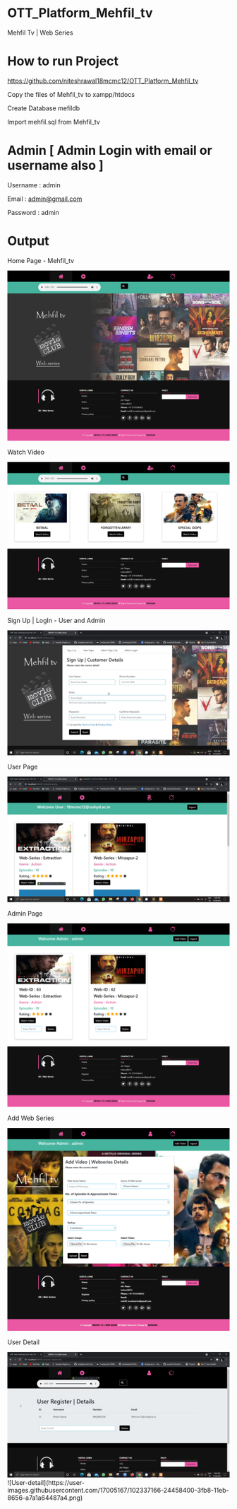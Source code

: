 # OTT_Platform_Mehfil_tv


 Mehfil Tv | Web Series
# How to run Project 
https://github.com/niteshrawal18mcmc12/OTT_Platform_Mehfil_tv
 
 Copy the files of Mehfil_tv to xampp/htdocs
 
 Create Database mefildb
 
 Import mehfil.sql from Mehfil_tv

# Admin [ Admin Login with email or username also ]

 Username : admin
 
 Email : admin@gmail.com

 Password : admin

# Output
 Home Page - Mehfil_tv

<img src="Screenshots/Mehfil_tv-Homepage.png">

 Watch Video
 
<img src="Screenshots/Watch-page.png">

 Sign Up | LogIn - User and Admin 
 
<img src="Screenshots/Signup-page.jpg">

 User Page
 
 <img src="Screenshots/User-page.jpg">

 Admin Page

 <img src="Screenshots/Admin-page.png">

 Add Web Series


 <img src="Screenshots/Add-Video-page.png">

 User Detail
 
  <img src="Screenshots/User-detail.jpg">
 ![User-detail](https://user-images.githubusercontent.com/17005167/102337166-24458400-3fb8-11eb-8656-a7a1a64487a4.png)
